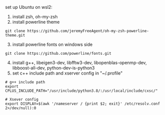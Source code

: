 set up Ubuntu on wsl2:

1. install zsh, oh-my-zsh 
2. install powerline theme
```
git clone https://github.com/jeremyFreeAgent/oh-my-zsh-powerline-theme.git
```
3. install powerline fonts on windows side 
```
git clone https://github.com/powerline/fonts.git
```
4. install g++, libeigen3-dev, libfftw3-dev, libopenblas-openmp-dev, libboost-all-dev, python-dev-is-python3
5. set c++ include path and xserver config in "~/.profile"
```
# g++ include path
export CPLUS_INCLUDE_PATH="/usr/include/python3.8/:/usr/local/include/cxsc/"
	
# Xsever config
export DISPLAY=$(awk '/nameserver / {print $2; exit}' /etc/resolv.conf 2>/dev/null):0
```
